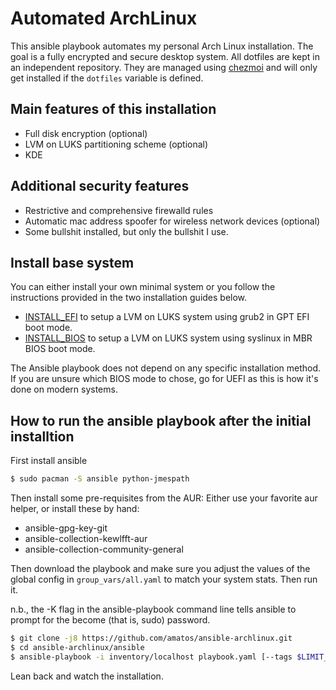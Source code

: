 # Automated ArchLinux
This ansible playbook automates my personal Arch Linux installation.
The goal is a fully encrypted and secure desktop system.  All
dotfiles are kept in an independent repository. They are managed using
[chezmoi](https://www.chezmoi.io/) and
will only get installed if the `dotfiles` variable is defined.

## Main features of this installation
* Full disk encryption (optional)
* LVM on LUKS partitioning scheme (optional)
* KDE

## Additional security features
* Restrictive and comprehensive firewalld rules
* Automatic mac address spoofer for wireless network devices (optional)
* Some bullshit installed, but only the bullshit I use.

## Install base system
You can either install your own minimal system or you follow the instructions
provided in the two installation guides below.

* [INSTALL\_EFI](/doc/INSTALL_EFI.md)
to setup a LVM on LUKS system using grub2 in GPT EFI boot mode.
* [INSTALL\_BIOS](/doc/INSTALL_BIOS.md)
to setup a LVM on LUKS system using syslinux in MBR BIOS boot mode.

The Ansible playbook does not depend on any specific installation method.
If you are unsure which BIOS mode to chose, go for UEFI as this is how it's
done on modern systems.

## How to run the ansible playbook after the initial installtion
First install ansible

``` bash
$ sudo pacman -S ansible python-jmespath
```

Then install some pre-requisites from the AUR:
Either use your favorite aur helper, or install these by hand:
* ansible-gpg-key-git
* ansible-collection-kewlfft-aur
* ansible-collection-community-general

Then download the playbook and make sure you adjust the values of the global
config in `group_vars/all.yaml` to match your system stats. Then run it.

n.b., the -K flag in the ansible-playbook command line tells ansible to prompt
for the become (that is, sudo) password.

``` bash
$ git clone -j8 https://github.com/amatos/ansible-archlinux.git
$ cd ansible-archlinux/ansible
$ ansible-playbook -i inventory/localhost playbook.yaml [--tags $LIMIT_TO_TAG] -K
```

Lean back and watch the installation.
